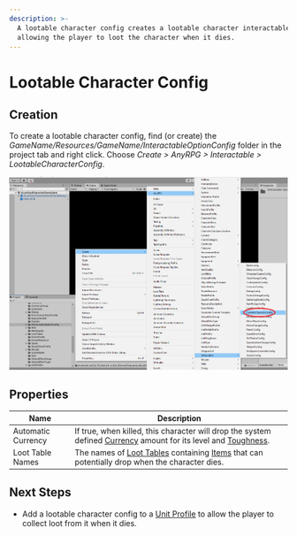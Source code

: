 ```yaml
---
description: >-
  A lootable character config creates a lootable character interactable,
  allowing the player to loot the character when it dies.
---
```


# Lootable Character Config

## Creation

To create a lootable character config, find (or create) the _GameName/Resources/GameName/InteractableOptionConfig_ folder in the project tab and right click.  Choose _Create > AnyRPG > Interactable > LootableCharacterConfig_.

![](<../../.gitbook/assets/image (7).png>)

## Properties

| Name               | Description                                                                                                                                              |
| ------------------ | -------------------------------------------------------------------------------------------------------------------------------------------------------- |
| Automatic Currency | If true, when killed, this character will drop the system defined [Currency](../currency.md) amount for its level and [Toughness](../unit-toughness.md). |
| Loot Table Names   | The names of [Loot Tables](../loot-table.md) containing [Items](../items/) that can potentially drop when the character dies.                            |

## Next Steps

* Add a lootable character config to a [Unit Profile](../unit-profile.md) to allow the player to collect loot from it when it dies.
